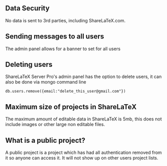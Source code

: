 ## Data Security
No data is sent to 3rd parties, including ShareLaTeX.com.

## Sending messages to all users
The admin panel allows for a banner to set for all users

## Deleting users
ShareLaTeX Server Pro's admin panel has the option to delete users, it can also be done via mongo command line

`db.users.remove({email:"delete_this_user@gmail.com"})`

## Maximum size of projects in ShareLaTeX
The maximum amount of editable data in ShareLaTeX is 5mb, this does not include images or other large non editable files.

## What is a public project?
A public project is a project which has had all authentication removed from it so anyone can access it. It will not show up on other users project lists.